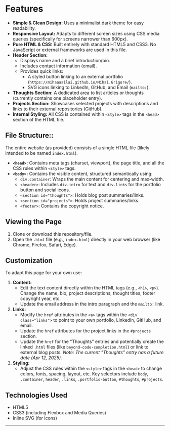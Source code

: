 # Features

* **Simple & Clean Design:** Uses a minimalist dark theme for easy readability.
* **Responsive Layout:** Adapts to different screen sizes using CSS media queries (specifically for screens narrower than 600px).
* **Pure HTML & CSS:** Built entirely with standard HTML5 and CSS3. No JavaScript or external frameworks are used in this file.
* **Header Section:**
    * Displays name and a brief introduction/bio.
    * Includes contact information (email).
    * Provides quick links:
        * A styled button linking to an external portfolio (`https://mihaaaailai.github.io/Mihai.Grigore/`).
        * SVG icons linking to LinkedIn, GitHub, and Email (`mailto:`).
* **Thoughts Section:** A dedicated area to list articles or thoughts (currently contains one placeholder entry).
* **Projects Section:** Showcases selected projects with descriptions and links to their external repositories (GitHub).
* **Internal Styling:** All CSS is contained within `<style>` tags in the `<head>` section of the HTML file.

## File Structure::

The entire website (as provided) consists of a single HTML file (likely intended to be named `index.html`).

* **`<head>`:** Contains meta tags (charset, viewport), the page title, and all the CSS rules within `<style>` tags.
* **`<body>`:** Contains the visible content, structured semantically using:
    * `div.container`: Wraps the main content for centering and max-width.
    * `<header>`: Includes `div.intro` for text and `div.links` for the portfolio button and social icons.
    * `<section id="thoughts">`: Holds blog post summaries/links.
    * `<section id="projects">`: Holds project summaries/links.
    * `<footer>`: Contains the copyright notice.

## Viewing the Page

1.  Clone or download this repository/file.
2.  Open the `.html` file (e.g., `index.html`) directly in your web browser (like Chrome, Firefox, Safari, Edge).

## Customization

To adapt this page for your own use:

1.  **Content:**
    * Edit the text content directly within the HTML tags (e.g., `<h1>`, `<p>`). Change the name, bio, project descriptions, thought titles, footer copyright year, etc.
    * Update the email address in the intro paragraph and the `mailto:` link.
2.  **Links:**
    * Modify the `href` attributes in the `<a>` tags within the `<div class="links">` to point to your own portfolio, LinkedIn, GitHub, and email.
    * Update the `href` attributes for the project links in the `#projects` section.
    * Update the `href` for the "Thoughts" entries and potentially create the linked `.html` files (like `beyond-code-completion.html`) or link to external blog posts. *Note: The current "Thoughts" entry has a future date (Apr 12, 2025).*
3.  **Styling:**
    * Adjust the CSS rules within the `<style>` tags in the `<head>` to change colors, fonts, spacing, layout, etc. Key selectors include `body`, `.container`, `header`, `.links`, `.portfolio-button`, `#thoughts`, `#projects`.

## Technologies Used

* HTML5
* CSS3 (including Flexbox and Media Queries)
* Inline SVG (for icons)

---
